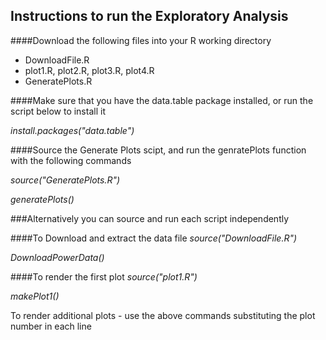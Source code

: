 ## Instructions to run the Exploratory Analysis

####Download the following files into your R working directory

* DownloadFile.R
* plot1.R, plot2.R, plot3.R, plot4.R
* GeneratePlots.R

####Make sure that you have the data.table package installed, or run the script below to install it

*install.packages("data.table")*

####Source the Generate Plots scipt, and run the genratePlots function with the following commands

*source("GeneratePlots.R")*

*generatePlots()*

###Alternatively you can source and run each script independently 


####To Download and extract the data file
*source("DownloadFile.R")*

*DownloadPowerData()*


####To render the first plot
*source("plot1.R")*

*makePlot1()*


To render additional plots - use the above commands substituting the plot number in each line
